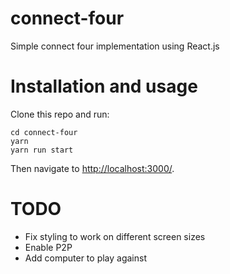 # connect-four
Simple connect four implementation using React.js

# Installation and usage
Clone this repo and run:  
```
cd connect-four
yarn
yarn run start
```

Then navigate to [http://localhost:3000/](http://localhost:3000/).

# TODO  
* Fix styling to work on different screen sizes
* Enable P2P
* Add computer to play against
